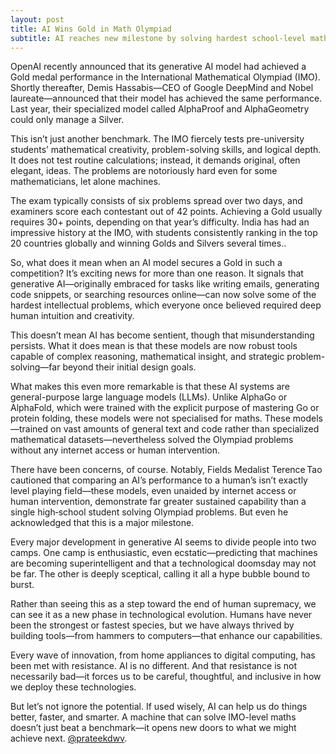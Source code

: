 ```yaml
---
layout: post
title: AI Wins Gold in Math Olympiad
subtitle: AI reaches new milestone by solving hardest school-level math problems
---
```


OpenAI recently announced that its generative AI model had achieved a Gold medal performance in the International Mathematical Olympiad (IMO). Shortly thereafter, Demis Hassabis—CEO of Google DeepMind and Nobel laureate—announced that their model has achieved the same performance. Last year, their specialized model called AlphaProof and AlphaGeometry could only manage a Silver.

This isn’t just another benchmark. The IMO fiercely tests pre-university students’ mathematical creativity, problem-solving skills, and logical depth. It does not test routine calculations; instead, it demands original, often elegant, ideas. The problems are notoriously hard even for some mathematicians, let alone machines.

The exam typically consists of six problems spread over two days, and examiners score each contestant out of 42 points. Achieving a Gold usually requires 30+ points, depending on that year’s difficulty. India has had an impressive history at the IMO, with students consistently ranking in the top 20 countries globally and winning Golds and Silvers several times..

So, what does it mean when an AI model secures a Gold in such a competition? It’s exciting news for more than one reason. It signals that generative AI—originally embraced for tasks like writing emails, generating code snippets, or searching resources online—can now solve some of the hardest intellectual problems, which everyone once believed required deep human intuition and creativity.

This doesn’t mean AI has become sentient, though that misunderstanding persists. What it does mean is that these models are now robust tools capable of complex reasoning, mathematical insight, and strategic problem-solving—far beyond their initial design goals.

What makes this even more remarkable is that these AI systems are general-purpose large language models (LLMs). Unlike AlphaGo or AlphaFold, which were trained with the explicit purpose of mastering Go or protein folding, these models were not specialised for maths. These models—trained on vast amounts of general text and code rather than specialized mathematical datasets—nevertheless solved the Olympiad problems without any internet access or human intervention.

There have been concerns, of course. Notably, Fields Medalist Terence Tao cautioned that comparing an AI’s performance to a human’s isn’t exactly level playing field—these models, even unaided by internet access or human intervention, demonstrate far greater sustained capability than a single high‑school student solving Olympiad problems. But even he acknowledged that this is a major milestone. 

Every major development in generative AI seems to divide people into two camps. One camp is enthusiastic, even ecstatic—predicting that machines are becoming superintelligent and that a technological doomsday may not be far. The other is deeply sceptical, calling it all a hype bubble bound to burst.  

Rather than seeing this as a step toward the end of human supremacy, we can see it as a new phase in technological evolution. Humans have never been the strongest or fastest species, but we have always thrived by building tools—from hammers to computers—that enhance our capabilities.

Every wave of innovation, from home appliances to digital computing, has been met with resistance. AI is no different. And that resistance is not necessarily bad—it forces us to be careful, thoughtful, and inclusive in how we deploy these technologies.

But let’s not ignore the potential. If used wisely, AI can help us do things better, faster, and smarter. A machine that can solve IMO-level maths doesn’t just beat a benchmark—it opens new doors to what we might achieve next. [@prateekdwv](https://x.com/intent/post?screen_name=prateekdwv).